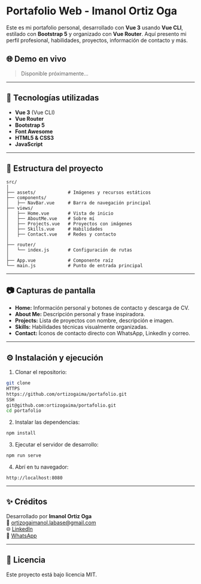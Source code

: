 # Portafolio Web - Imanol Ortiz Oga

Este es mi portafolio personal, desarrollado con **Vue 3** usando **Vue CLI**, estilado con **Bootstrap 5** y organizado con **Vue Router**. Aquí presento mi perfil profesional, habilidades, proyectos, información de contacto y más.

## 🌐 Demo en vivo

> Disponible próximamente...

---

## 🚀 Tecnologías utilizadas

- **Vue 3** (Vue CLI)
- **Vue Router**
- **Bootstrap 5**
- **Font Awesome**
- **HTML5 & CSS3**
- **JavaScript**

---

## 📁 Estructura del proyecto

```
src/
│
├── assets/            # Imágenes y recursos estáticos
├── components/
│   ├── NavBar.vue     # Barra de navegación principal
├── views/
│   ├── Home.vue       # Vista de inicio
│   ├── AboutMe.vue    # Sobre mí
│   ├── Projects.vue   # Proyectos con imágenes
│   ├── Skills.vue     # Habilidades
│   ├── Contact.vue    # Redes y contacto
│
├── router/
│   └── index.js       # Configuración de rutas
│
├── App.vue            # Componente raíz
└── main.js            # Punto de entrada principal
```

---

## 📷 Capturas de pantalla

- **Home:** Información personal y botones de contacto y descarga de CV.
- **About Me:** Descripción personal y frase inspiradora.
- **Projects:** Lista de proyectos con nombre, descripción e imagen.
- **Skills:** Habilidades técnicas visualmente organizadas.
- **Contact:** Íconos de contacto directo con WhatsApp, LinkedIn y correo.

---

## ⚙️ Instalación y ejecución

1. Clonar el repositorio:

```bash
git clone 
HTTPS
https://github.com/ortizogaima/portafolio.git
SSH
git@github.com:ortizogaima/portafolio.git
cd portafolio
```

2. Instalar las dependencias:

```bash
npm install
```

3. Ejecutar el servidor de desarrollo:

```bash
npm run serve
```

4. Abrí en tu navegador:

```
http://localhost:8080
```

---

## ✨ Créditos

Desarrollado por **Imanol Ortiz Oga**  
📧 ortizogaimanol.labase@gmail.com  
🌐 [LinkedIn](https://www.linkedin.com/in/imanol-ortiz-oga)  
📱 [WhatsApp](https://wa.link/nj2c8b)

---

## 📝 Licencia

Este proyecto está bajo licencia MIT.
